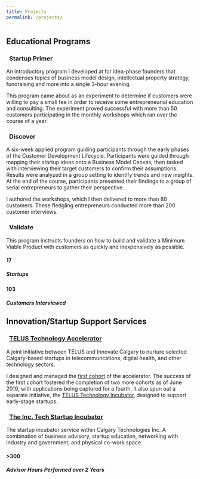 ```yaml
---
title: Projects
permalink: /projects/
---
```


## Educational Programs

### <i class="fa fa-globe"></i>&nbsp;&nbsp;Startup Primer

An introductory program I developed at for idea-phase founders that condenses topics of business model design, intellectual property strategy, fundraising and more into a single 3-hour evening.

This program came about as an experiment to determine if customers were willing to pay a small fee in order to receive some entrepreneurial education and consulting. The experiment proved successful with more than 50 customers participating in the monthly workshops which ran over the course of a year.

### <i class="fa fa-globe"></i>&nbsp;&nbsp;Discover

A six-week applied program guiding participants through the early phases of the Customer Development Lifecycle. Participants were guided through mapping their startup ideas onto a Business Model Canvas, then tasked with interviewing their target customers to confirm their assumptions. Results were analyzed in a group setting to identify trends and new insights. At the end of the course, participants presented their findings to a group of serial entrepreneurs to gather their perspective.

I authored the workshops, which I then delivered to more than 80 customers. These fledgling entrepreneurs conducted more than 200 customer interviews.

### <i class="fa fa-globe"></i>&nbsp;&nbsp;Validate

This program instructs founders on how to build and validate a Minimum Viable Product with customers as quickly and inexpensively as possible.

#### 17
##### Startups

#### 103
##### Customers Interviewed

## Innovation/Startup Support Services

### <i class="fas fa-tachometer-alt"></i>&nbsp;&nbsp;[TELUS Technology Accelerator](https://www.platformcalgary.com/programs-and-events/telus-innovation-platform/)

A joint initiative between TELUS and Innovate Calgary to nurture selected Calgary-based startups in telecommuncations, digital health, and other technology sectors.

I designed and managed the [first cohort](https://www.platformcalgary.com/programs-and-events/telus-innovation-platform/telus-technology-incubator-tti/telus-technology-accelerator-cohort-1-participants/) of the accelerator. The success of the first cohort fostered the completion of two more cohorts as of June 2019, with applications being captured for a fourth. It also spun out a separate initiative, the [TELUS Technology Incubator](https://www.platformcalgary.com/programs-and-events/telus-innovation-platform/telus-technology-incubator-tti-2/), designed to support early-stage startups.


### <i class="fa fa-globe"></i>&nbsp;&nbsp;[__The Inc.__ Tech Startup Incubator](https://www.platformcalgary.com/services/the-inc/)

The startup incubator service within Calgary Technologies Inc. A combination of business advisory, startup education, networking with industry and government, and physical co-work space.

#### >300
##### Advisor Hours Performed over 2 Years
